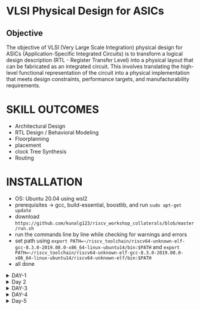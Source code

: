 # VLSI Physical Design for ASICs
## Objective
The objective of VLSI (Very Large Scale Integration) physical design for ASICs (Application-Specific Integrated Circuits) is to transform a logical design description (RTL - Register Transfer Level) into a physical layout that can be fabricated as an integrated circuit. This involves translating the high-level functional representation of the circuit into a physical implementation that meets design constraints, performance targets, and manufacturability requirements.

# SKILL OUTCOMES
+ Architectural Design
+ RTL Design / Behavioral Modeling
+ Floorplanning
+ placement
+ clock Tree Synthesis
+ Routing

# INSTALLATION
+ OS: Ubuntu 20.04 using wsl2
+ prerequisites -> gcc, build-essential, boostlib, and run `sudo apt-get update`
+ download `https://github.com/kunalg123/riscv_workshop_collaterals/blob/master/run.sh`
+ run the commands line by line while checking for warnings and errors
+ set path using `export PATH=~/riscv_toolchain/riscv64-unknown-elf-gcc-8.3.0-2019.08.0-x86_64-linux-ubuntu14/bin:$PATH` and `export PATH=~/riscv_toolchain/riscv64-unknown-elf-gcc-8.3.0-2019.08.0-x86_64-linux-ubuntu14/riscv64-unknown-elf/bin:$PATH`
+ all done


<details>
  <summary> DAY-1 </summary>
<br>
  

# Introduction to Basic Keywords
## Introduction
- **ISA (Instruction Set Archhitecture)**
  - ISA defines the interface between a computer's hardware and its software, specifically how the processor and its components interact with the software instructions that drive the execution of tasks.
  - It encompasses a set of instructions, addressing modes, data types, registers, memory organization, and the mechanisms for executing and managing instructions.

- **RISC-V (Reduced Instruction Set Computing - Five)**.
  - It is an open-source Instruction Set Architecture (ISA) that has gained significant attention and adoption in the world of computer architecture and semiconductor design.
  - RISC architectures simplify the instruction set by focusing on a smaller set of instructions, each of which can be executed in a single clock cycle. This approach usually leads to faster execution of individual instructions. 

<img width="536" alt="image" src="https://github.com/Veda1809/pes_asic_class/assets/142098395/4eabe0b7-4581-419b-88e7-84c7ac1dac8e">

## From Apps to Hardware
1. **Apps:** Application software, often referred to simply as "applications" or "apps," is a type of computer software that is designed to perform specific tasks or functions for end-users.
2. **System software:** System software refers to a category of computer software that acts as an intermediary between the hardware components of a computer system and the user-facing application software. It provides essential services, manages hardware resources, and enables the execution of application programs. System software plays a critical role in maintaining the overall functionality, security, and performance of a computer system.'
3. **Operating System:** The operating system is a fundamental piece of software that manages hardware resources and provides various services for both users and application programs. It controls tasks such as memory management, process scheduling, file system management, and user interface interaction. Examples of operating systems include Microsoft Windows, macOS, Linux, and Android.

4. **Compiler:** A compiler is a type of software tool that translates high-level programming code written by developers into assembly-level language.

5. **Assembler:** An assembler is a software tool that translates assembly language code into machine code or binary code that can be directly executed by a computer's processor.

6. **RTL:** RTL serves as an abstraction level in the design process that represents the behavior of a digital circuit in terms of registers and the operations that transfer data between them.

 7. **Hardware:** Hardware refers to the physical components of a computer system or any electronic device. It encompasses all the tangible parts that make up a computing or electronic device and enable it to perform various tasks.

## Detail Description of Course Content
**Pseudo Instructions:** Pseudo-instructions are used to simplify programming, improve code readability, and reduce the number of explicit instructions a programmer needs to write. They are especially useful for common programming patterns that involve multiple instructions.
`Ex: li, mv`.

**Base Integer Instructions:** The term "base integer instructions" refers to the fundamental set of instructions that form the foundation for performing basic arithmetic, logical, and data movement operations.
`Ex: add, sub, and, or, xor, sll`.

**Multiply Extension Intructions:** The RISC-V architecture includes a set of multiply and multiply-accumulate (MAC) extension instructions that enhance the instruction set to perform efficient multiplication and multiplication-accumulate operations.
`Ex: mul, mulh, mulhu, mulhsu`.

**Single and Double Precision Floating Point Extension:** The RISC-V architecture includes floating-point extensions that provide support for both single-precision (32-bit) and double-precision (64-bit) floating-point arithmetic operations. These extensions are often referred to as the "F" and "D" extensions, respectively. Floating-point arithmetic is essential for handling real numbers with fractional parts and for performing accurate calculations involving decimal values.

**Application Binary Interface:** ABI stands for "Application Binary Interface." It is a set of rules and conventions that govern how software components interact with each other at the binary level. The ABI defines various aspects of program execution, including how function calls are made, how parameters are passed and returned, how memory is allocated and managed, and more.

**Memory Allocation and Stack Pointer** 
- Memory allocation refers to the process of assigning and managing memory segments for various data structures, variables, and objects used by a program. It involves allocating memory space from the system's memory pool and releasing it when it is no longer needed to prevent memory leaks.
- The stack pointer is a register used by a program to keep track of the current position of the program's execution on the call stack. 
  + L1 (C-program)
    * Here is a simple test program sum1ton.c
    >use vim to write the code
    `vim sum1ton.c`
      ```
      #include <stdio.h>
    
      int main(){
            int i,n = 100;
            int sum = n*(n+1)/2;
            printf("SUm of numbers from 1 to %d is %d\n",n,sum);
            return 0;
      }
      ```
    * output `SUm of numbers from 1 to 100 is 5050`
    
  
  + L2 (RISC-V GCC Compiler and Dissemble)
    + command `riscv64-unknown-elf-gcc -O1 -mabi=lp64 -march=rv64i -o sum1ton.o sum1ton.c` to compile in -O1.
    + command `ls -ltr sum1ton.c` to verify 
    + command `riscv64-unknown-elf-objdump -d sum1ton.o | less ` to view object-dump
    
    ![image](https://github.com/ashlesh795/pes_asic_class/assets/127172774/c146cbd1-8e56-40b1-9d1c-1794937ab5d9)
    
    ![image](https://github.com/ashlesh795/pes_asic_class/assets/127172774/c6336b0c-c0f1-4ae4-9664-db8560e7c446)
    search for main use `/main`

    ![image](https://github.com/ashlesh795/pes_asic_class/assets/127172774/7cbbd9c4-97b4-4e29-acc1-0487f416169b)
    total no of instructions called in main =  (101c0 - 10184)/4 = **15**
    
    + command `riscv64-unknown-elf-gcc -Ofast -mabi=lp64 -march=rv64i -o sum1ton.o sum1ton.c`
    + command `ls -ltr sum1ton.c` to verify 
    + command `riscv64-unknown-elf-objdump -d sum1ton.o | less ` to view object-dump
    ![image](https://github.com/ashlesh795/pes_asic_class/assets/127172774/ce8b4ebb-3177-4cca-a8c1-d52c0a6363b2)
        search for main use `/main`

    ![image](https://github.com/ashlesh795/pes_asic_class/assets/127172774/f1cf3f94-4398-4981-9575-a0422b3601bb)
    total no of instructions is (100e0-100b0)/4 = 12

    - -Onumber : level of optimisation required
    - -mabi : specifies the ABI (Application Binary Interface) to be used during code generation according to the requirements
    - -march : specifies target architecture
    >In order to view the different options available for these fields, use the following commands go to the directory where riscv64-unkonwn-elf is present
    - -O1 : ``` riscv64-unkonwn-elf --help=optimizer```
    - -mabi : ```riscv64-unknown-elf-gcc --target-help```
    - -march : ```riscv64-unknown-elf-gcc --target-help```



  
  + L3 (Spike Simulation and Debug)
    ![image](https://github.com/ashlesh795/pes_asic_class/assets/127172774/1aa999c5-26e4-4d05-87b4-c72c82822bef)

    + `spike pk sum1ton.o`
    + `spike -d pk sum1ton.o`
   
+ Lab for unsigned and signed integers:
  + unsigned
 ```
#include<stdio.h>
#include<math.h>

int main(){
        unsigned long long int max = (unsigned long long int)(pow(2,64) -1);
        printf("highest number represented by unsigned long long int is %llu\n", max);
        return 0;
}
 ```
  ![image](https://github.com/ashlesh795/pes_asic_class/assets/127172774/0d0c3ce7-b88f-4daa-92ab-960db5bf1913)
  >here the power of 2 is 64.

  ![image](https://github.com/ashlesh795/pes_asic_class/assets/127172774/37a4dc4f-eff1-41cd-9530-52a82f02a7f3)
  >here the power of 2 is 127 which is more than the capacity of 64 bit representaion, but still we can see that the maxium has not changed from before
>
  + signed
```
#include<stdio.h>
#include<math.h>
int main(){
        long long int max = (long long int )(pow(2,10) -1);
        printf("the highest integer that can be represented is %lld\n",max);
        return 0;
}
```
  ![image](https://github.com/ashlesh795/pes_asic_class/assets/127172774/4a1718f1-be93-4c69-916c-b3ea82535856)
  > notice in code the power of 2 is 10 and type of max is long long int

   ![image](https://github.com/ashlesh795/pes_asic_class/assets/127172774/156d7044-372c-45b0-8133-4cb3f9912e04)
   > the max and min that can be represented in signed int
</details>

<details>
  <summary> Day 2 </summary>
  <br>

  
# Application Binary Interface

- An Application Binary Interface (ABI) is a set of rules and conventions that dictate how different components of a software system communicate with each other at the binary level. ABI serves as a bridge between high-level programming languages and the machine-level instructions that computers understand.

- ABIs are essential for ensuring compatibility between different parts of a system, especially when those parts are developed by different parties or using different programming languages.

# Memory Allocation for Double Words

Length of a register in the RISCV architecture is 64 bits. The two different ways to load data into these registers:
  - Loading data directly into the registers
  - Loading data into memory and then into the registers.

64-bit number  can be loaded into memory in little-endian or big-endian format.

-Big-Endian:
In a big-endian system the most significant byte value is stored at the lowest memory address, while the least significant byte is stored at the highest memory address. 

-Little-Endian:
In a little-endian system the least significant byte value is stored at the lowest memory address, while the most significant byte is stored at the highest memory address. 

# Load, Add and Store Instructions

**Load Instruction**
Load instructions are used to transfer data from memory into registers.Load instructions are essential for bringing data into the processor's registers before it can be manipulated by other instructions.

```
ld  x6, 16(x7)
```

- ld: Load Doubleword. It indicates that the instruction is used to load a 64-bit value from memory.
- x6: This is the destination register.
- 16: This is the offset value. It specifies the displacement from the address in register x7.
- (x7): This indicates that the address from which to load the data is calculated using the value stored in register x7.


Execution 

![51665fdf-d62d-4c06-bb91-06365aa21656](https://github.com/ashlesh795/pes_asic_class/assets/127172774/a864e0d0-8f92-461f-a9f0-f8988d68aa91)

- funct3 and opcode stores the ld command
- Destination register is stored as 5 bits in rd.
- ource register is stored as 5 bits in rs1.
- Offset is stored as 12 bits in immediate

  
  

 
**Add Instruction**

 Assembly instruction add is used to perform addition between two registers and store the result in a destination register.

 ```
add  x1, x2,x3
```

- x1:destination register
- x2,x3:source registers containing the operands that are to be added.

Execution
![image](https://github.com/Anirudh-Ravi123/pes_asic_class/assets/142154804/505eedee-2f0c-4cf8-9cc6-db5d820eb327)

- funct3 funct7 and opcode stores the add command.
- destination register x1 is stored in rd.
- source registers x2 and x3 are stored in rs1 and rs2.


**Store Instruction**
Store instructions are used to transfer data from registers back to memory. Store instructions are necessary for updating memory with the results of computation carried out by the processor.

 ```
sd  x2, 8(x3)
```
- sd : store doubleword command
- x2 is the data register
- x3 is the source register
- 8 is offset

  ![image](https://github.com/Anirudh-Ravi123/pes_asic_class/assets/142154804/daa44b3e-d70f-4c1c-aa57-bdf84a27de51)

- funct3 and opcode stores the sd command
-  offest 8 is stored as immediate
-  data register x2 is stored in rs2
-  source register x3 in rs1

  # 32-Registers and their ABI Names
  In the RISC-V architecture, there are 32 integer registers, and they are commonly referred to by their numeric indices x0 through x31. 

 **ABI Names**
 These are the names a user uses to access the registers of the RISC-V CPU core.

 
 ![image](https://github.com/Anirudh-Ravi123/pes_asic_class/assets/142154804/e0125ca7-3f3f-40ae-b9b4-90b9c5d5d13d)


 

 # Sum of Numbers from 1 to n using ASM

 We write two programs here, one in C and one in assembly. Main part of the program is processed in ASM and result is desplayed through the C program.
 code:
+ 1to9_custom.c
 ```
#include<stdio.h>
extern int load(int x, int y);
int main(){
        int result=0 ;
        int count =9;
        result = load (0x0,count +1);
        printf("Sum of number from 1 to %d is %d \n ",count ,result);
}
```
+ load.S
```
.section .text
.global load
.type load, @function

load:
        add     a4, a0, zero    //init sum reg a4 with 0x0
        add     a2, a0, a1      //store count of 10 in reg a2. reg a1 loaded with 0xa from main
        add     a3, a0, zero    //init intermediate sum reg a3 by 0
loop:   add     a4, a3, a4      //incremental addition
        addi    a3, a3, 1       //increment intermediate register by 1
        blt     a3, a2, loop    //if a3<a2, branch to label named <loop>
        add     a0, a4, zero    //store final result to register a0 to be read by main
        ret
```

 

![image](https://github.com/ashlesh795/pes_asic_class/assets/127172774/0b680cd6-4a4e-421c-8ce6-d2711c98284b)

Execution 


![image](https://github.com/ashlesh795/pes_asic_class/assets/127172774/0e892dd0-6536-4806-aa04-f929e3a18dea)




![image](https://github.com/ashlesh795/pes_asic_class/assets/127172774/c3bb2d7a-4ebf-4f2e-beb5-354781830932)
</details>


<details>
  <summary> DAY-3 </summary>
<br>
  
# Introduction to verilog RTL Design and synthesis using SKY130
## Open-Source Simulator iVerilog 
**Simulator** is a tool for modeling the design. In order to evaluate the outputs, it searches for changes in the input signals. The simulator doesn't evaluate the outputs if the inputs remain the same. 

**Iverilog** is an open-source simulation and synthesis tool for Verilog that is used to create and test digital circuits. An integrated circuit and FPGA (Field-Programmable Gate Array) designs are examples of digital systems that are modeled and designed using the hardware description language (HDL) known as Verilog.

Simulation Flow
-  A design code is the Verilog or VHDL code that you write to define the logic and behavior of your digital circuit.
-   A test bench is a separate piece of code written to simulate and test your design. It creates input stimuli to the design, monitors the outputs, and checks if the design's behavior matches the expected results.
- The iverilog simulator  is going to look for changes in the input and then accordingly dump the changes in the output. The output of the simulator is going to be a VCD file.
-  Output waveforms generated can be viewed using Gtkwave.GTKWave is a open-source waveform viewer used in digital circuit design and simulation.GTKWave is a versatile tool that aids in the debugging and verification of digital designs. It's widely used by digital designers and engineers to gain insights into their designs' behavior, making it easier to ensure correctness and reliability before moving to hardware implementation.

 [263473358-407cd84a-dfb3-4d28-8cff-c6e3db310d4b](https://github.com/ashlesh795/pes_asic_class/assets/127172774/d7803312-b840-46b2-9b40-6932d0bdebf9)

## Lab using iVerilog and GTKwave
**Installation**
  + run the command in the ubuntu terminal  
`git clone https://github.com/kunalg123/sky130RTLDesignAndSynthesisWorkshop.git`

the verilog_files directory contains all the source code and test-benches 
![image](https://github.com/ashlesh795/pes_asic_class/assets/127172774/ef740d11-872e-46bc-b18b-8f1efb9b9a33)

# Introduction to YOSYS 
Yosys is an open-source software framework for digital logic synthesis and formal verification. It's commonly used in digital design projects to convert high-level hardware description language (HDL) code, such as Verilog, into optimized gate-level representations.

   * a netlist is generated by yosys for the given design file
   * Iverlog is used to generate the vcd file from the netlist and testbench.
   * Output waveform is observed using gtkwave

   * Synthesis is transforming RTL code lower level implementation(gate level).
   * The RTL file and the front end library file is synthesized.
   * Some cells should be fast in order to meet the performance rates and we need some slow cells to meet the "hold" condition.
   * If we use too many fast cells, then the circuit may become bad in terms of power and area. There may also be hold time violations
   * If we use too many slow cells, the circuit may become sluggish and may not meet the required criteria.

## Lab using YOSYS and Sky130 PDKs
  use command  `yosys` in the directory _verilog_files_  
  + yosys interface
    ![image](https://github.com/ashlesh795/pes_asic_class/assets/127172774/0b87b0ba-1f94-49c0-b2df-a59ca3be6fbe)
  + read library
    `read_liberty -lib ../lib/sky130_fd_sc_hd__tt_025C_1v80.lib`

    ![image](https://github.com/ashlesh795/pes_asic_class/assets/127172774/53033359-423f-4f3d-b488-7e646a1f2f20)
  + read _good_mux_
    `read_verilog good_mux.v`
    ![image](https://github.com/ashlesh795/pes_asic_class/assets/127172774/cf718327-82d7-4bd9-b7b4-e3597740b164)
  + synthesize the design
      `synth -top good_mux`
      ![image](https://github.com/ashlesh795/pes_asic_class/assets/127172774/623f1385-59a6-453f-a2cc-4cbeb43c4a00)

      ![image](https://github.com/ashlesh795/pes_asic_class/assets/127172774/14e0f576-2c9b-4d6f-bccc-5effb370db2d)
  + generate netlist use `abc`
        ` abc -liberty ../lib/sky130_fd_sc_hd__tt_025C_1v80.lib`
        ![image](https://github.com/ashlesh795/pes_asic_class/assets/127172774/6cdd172f-de6d-41f4-9a4c-c6856d4014ea)
  + `show `
        ![image](https://github.com/ashlesh795/pes_asic_class/assets/127172774/33f3c685-9a85-4cca-b71b-4318aaab8a4e)


  + write netlist
    `write_verilog good_mux__netlist.v` then `!vim good_mux_netlist.v`
    ![image](https://github.com/ashlesh795/pes_asic_class/assets/127172774/173370ee-e061-4dc6-9562-c2e5487030db)
    `write_verilog -noattr good_mux__netlist.v` then `!vim good_mux_netlist.v`

    ![image](https://github.com/ashlesh795/pes_asic_class/assets/127172774/c91cfb07-7f42-47e1-b57d-a4a911d5cc03)

</details>

<details>
  <summary> DAY-4 </summary>
  <br>
 

# Introduction to timing dot libs  
  + to view the lib `vim ../lib/sky130_fd_sc_hd__tt_025C_1v80.lib`

    
  ![image](https://github.com/ashlesh795/pes_asic_class/assets/127172774/0c0a72cc-0371-489b-a5e2-9f47227d5a8d)

# Heirarchical Synthesis vs Flat Synthesis 

  + multiple modules in _verilog_files_ `vim multiple_modules.v`

  ![image](https://github.com/ashlesh795/pes_asic_class/assets/127172774/89164ba3-e971-4709-ba31-482408df9d2e)
+ heirarchical synthesis 
```
yosys
read_liberty -lib ../lib/sky130_fd_sc_hd__tt_025C_1v80.lib
read_verilog multiple_modules.v
synth -top multiple_modules
abc -liberty ../lib/sky130_fd_sc_hd__tt_025C_1v80.lib
show multiple_modules
```


  ![image](https://github.com/ashlesh795/pes_asic_class/assets/127172774/415102bb-4b71-436a-b40a-2b140dd2fefd)


  + `write_verilog -noattr multiple_modules_heir.v`
  + `!vim multiple_modules_heir.v`
  
  ![image](https://github.com/ashlesh795/pes_asic_class/assets/127172774/c15ffeba-fac4-4d03-923f-866ea246e3f5)
  ![image](https://github.com/ashlesh795/pes_asic_class/assets/127172774/70e9f686-4728-4cac-a74a-079cb3506118)
  ![image](https://github.com/ashlesh795/pes_asic_class/assets/127172774/bc435bad-ed42-4a2d-ad7c-25538b418396)

+ flat synthesis
```
yosys
read_liberty -lib ../lib/sky130_fd_sc_hd__tt_025C_1v80.lib
read_verilog multiple_modules.v
synth -top multiple_modules
abc -liberty ../lib/sky130_fd_sc_hd__tt_025C_1v80.lib
flatten
```
    show 
    
  ![image](https://github.com/ashlesh795/pes_asic_class/assets/127172774/ea899f41-d09f-4be3-9fd5-0165616d7074)
    
    
    
    write_verilog -noattr multiple_modules_flat.v
    !vim multiple_modules_flat.v


  ![image](https://github.com/ashlesh795/pes_asic_class/assets/127172774/87aed911-6f5e-44cd-af16-5c2969958ee5)
  ![image](https://github.com/ashlesh795/pes_asic_class/assets/127172774/bb3cedac-8337-448a-99ea-90dbf8ca19bc)
  
  
   + submodule level synthesis
     + AND submodule 
   ```
   yosys
   read_liberty -lib ../lib/sky130_fd_sc_hd__tt_025C_1v80.lib
   read_verilog multiple_modules.v
   synth -top sub_module1
   abc -liberty ../lib/sky130_fd_sc_hd__tt_025C_1v80.lib
   ```

       show

   ![image](https://github.com/ashlesh795/pes_asic_class/assets/127172774/d324c23f-de4a-4389-afde-119f5d0b63d8)

##  Various Flop Coding Styles and optimization

  + asynchronous reset
    code
```
module dff_asyncres ( input clk ,  input async_reset , input d , output reg q );
always @ (posedge clk , posedge async_reset)
begin
        if(async_reset)
                q <= 1'b0;
        else
                q <= d;
end
endmodule
```

    
  ![image](https://github.com/ashlesh795/pes_asic_class/assets/127172774/b9f4d2dc-ada2-412e-9e20-e49fcac58f8d)


  ![image](https://github.com/ashlesh795/pes_asic_class/assets/127172774/a1e2d921-fc39-418e-9fd4-d8a4160553d8)


  + asynchronous set
    code
```
module dff_async_set ( input clk ,  input async_set , input d , output reg q );
always @ (posedge clk , posedge async_set)
begin
        if(async_set)
                q <= 1'b1;
        else
                q <= d;
end
endmodule
```

  ![image](https://github.com/ashlesh795/pes_asic_class/assets/127172774/db40ae58-6a20-407b-950c-c46170a6ba08)


  ![image](https://github.com/ashlesh795/pes_asic_class/assets/127172774/95a70252-cf43-46c0-8c82-8f3c47f88fb7)

  + Asynchronous reset

```
   yosys
   read_liberty -lib ../lib/sky130_fd_sc_hd__tt_025C_1v80.lib
   read_verilog dff_asyncres.v
   synth -top dff_asyncres
   dfflibmap -liberty ../lib/sky130_fd_sc_hd__tt_025C_1v80.lib
   abc -liberty ../lib/sky130_fd_sc_hd__tt_025C_1v80.lib
```

    show

  ![image](https://github.com/ashlesh795/pes_asic_class/assets/127172774/92976890-5fa9-48ac-97ec-76c8b668049e)

  + Asynchronous set
    
```
   yosys
   read_liberty -lib ../lib/sky130_fd_sc_hd__tt_025C_1v80.lib
   read_verilog dff_async_set.v
   synth -top dff_async_set
   dfflibmap -liberty ../lib/sky130_fd_sc_hd__tt_025C_1v80.lib
   abc -liberty ../lib/sky130_fd_sc_hd__tt_025C_1v80.lib
```
    show
  ![image](https://github.com/ashlesh795/pes_asic_class/assets/127172774/4ca65794-96a5-47ba-a60a-859cdb40e65b)

 + synchronous reset

  ![image](https://github.com/ashlesh795/pes_asic_class/assets/127172774/a037e22e-f409-4c05-b623-e063407f2c88)

  ## Interesting Optimizations

  ```
   yosys
   read_liberty -lib ../lib/sky130_fd_sc_hd__tt_025C_1v80.lib
   read_verilog mult_2.v
   synth -top mul2
   abc -liberty ../lib/sky130_fd_sc_hd__tt_025C_1v80.lib
```
  ![image](https://github.com/ashlesh795/pes_asic_class/assets/127172774/070cbc12-9edf-41d8-bfb7-d20c1e92834a)


      show
  ![image](https://github.com/ashlesh795/pes_asic_class/assets/127172774/84c598b8-2858-4e20-8ee8-aa6ff0265d1d)

</details>

<details>
  <summary> Day-5 </summary>
  <br>

# Combinational and sequential optmizations
## Combinations Optmizations 
  + opt_check

```
module opt_check (input a , input b , output y);
        assign y = a?b:0;
endmodule
```

```
yosys
read_liberty -lib ../lib/sky130_fd_sc_hd__tt_025C_1v80.lib
read_verilog opt_check.v
synth -top opt_check
opt_clean -purge
abc -liberty ../lib/sky130_fd_sc_hd__tt_025C_1v80.lib
```
    show


  ![image](https://github.com/ashlesh795/pes_asic_class/assets/127172774/022467bb-8551-4e78-b360-12413592c7c3)
  + opt_check2

```
module opt_check2 (input a , input b , output y);
        assign y = a?1:b;
endmodule
```


```
yosys
read_liberty -lib ../lib/sky130_fd_sc_hd__tt_025C_1v80.lib
read_verilog opt_check2.v
synth -top opt_check2
opt_clean -purge
abc -liberty ../lib/sky130_fd_sc_hd__tt_025C_1v80.lib
```
    show
  ![image](https://github.com/ashlesh795/pes_asic_class/assets/127172774/f6279f43-922a-4044-81ed-04ab28c76bcf)      

  + opt_check3

```
module opt_check3 (input a , input b, input c , output y);
        assign y = a?(c?b:0):0;
endmodule
```

  ![image](https://github.com/ashlesh795/pes_asic_class/assets/127172774/d07559e9-9217-415e-aef9-eed624aced29)

  + opt_check4

```
module opt_check4 (input a , input b , input c , output y);
assign y = a?(b?(a & c ):c):(!c);
endmodule
```

![image](https://github.com/ashlesh795/pes_asic_class/assets/127172774/8dcb1c14-6db7-4c9f-ad6c-ef368d063eae)      ![image](https://github.com/ashlesh795/pes_asic_class/assets/127172774/0e5ad8f4-f703-4581-bc2b-288f2922efc1)


  + multiple_module_opt

```
module sub_module1(input a , input b , output y);
assign y = a & b;
endmodule


module sub_module2(input a , input b , output y);
assign y = a^b;
endmodule


module multiple_module_opt(input a , input b , input c , input d , output y);
wire n1,n2,n3;

sub_module1 U1 (.a(a) , .b(1'b1) , .y(n1));
sub_module2 U2 (.a(n1), .b(1'b0) , .y(n2));
sub_module2 U3 (.a(b), .b(d) , .y(n3));

assign y = c | (b & n1);


endmodule
```


```
yosys
read_liberty -lib ../lib/sky130_fd_sc_hd__tt_025C_1v80.lib
read_verilog opt_check2.v
synth -top opt_check2
flatten
opt_clean -purge
abc -liberty ../lib/sky130_fd_sc_hd__tt_025C_1v80.lib
```
  ![image](https://github.com/ashlesh795/pes_asic_class/assets/127172774/d2538584-48a9-4920-a012-81ea659cded6)



## Sequential Logic Optimisations
  + dff_const1

        vim dff_const1

    ![image](https://github.com/ashlesh795/pes_asic_class/assets/127172774/5e96eaa0-810c-4986-bbc2-c4236ee4fa97)

        iverilog dff_const1.v tb_dff_const1.v
        ./a.out
        gtkwave tb_dff_const1.vcd

    ![image](https://github.com/ashlesh795/pes_asic_class/assets/127172774/6e9c88ef-8f2f-4f25-a0b2-416f5d1acd7a)


        yosys
        read_liberty -lib ../lib/sky130_fd_sc_hd__tt_025C_1v80.lib
        read_verilog dff_const1.v
        synth -top dff_const1
        dfflibmap -liberty ../lib/sky130_fd_sc_hd__tt_025C_1v80.lib 
        abc -liberty ../lib/sky130_fd_sc_hd__tt_025C_1v80.lib
        show


    ![image](https://github.com/ashlesh795/pes_asic_class/assets/127172774/72a35d30-ad35-40b1-800e-7c44f25b4fa8)







</details>





    
